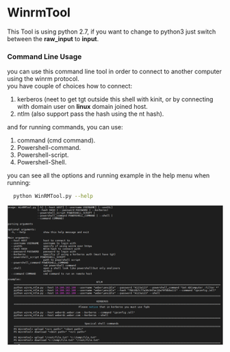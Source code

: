 # WinrmTool
This Tool is using python 2.7, if you want to change to python3 just switch between the **raw_input** to **input**.

### Command Line Usage
you can use this command line tool in order to connect to another computer using the winrm protocol.                                                                        
you have couple of choices how to connect:                                                                                                                  
1) kerberos (neet to get tgt outside this shell with kinit, or by connecting with domain user on **linux** domain joined host.                                               
2) ntlm (also support pass the hash using the nt hash).                                                                                                                        
                                                                                                                                                                             
and for running commands, you can use:                                                                                                                                        
1) command (cmd command).                                                                                                                                                  
2) Powershell-command.                                                                                                                                                           
3) Powershell-script.                                                                                                                                                        
4) Powershell-Shell.                                                                                                                                                            
                                                                                                                                                                             
you can see all the options and running example in the help menu when running:                                                                                                   
```bash
  python WinRMTool.py --help
```
![alt text](./images/command_line.PNG)

